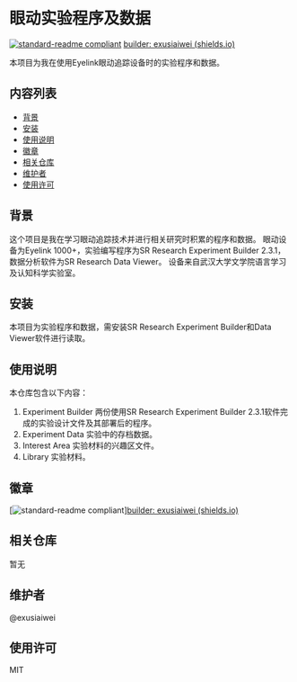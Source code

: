 # 眼动实验程序及数据

[![standard-readme compliant](https://img.shields.io/badge/readme%20style-standard-brightgreen.svg?style=flat-square)](https://github.com/RichardLitt/standard-readme) [builder: exusiaiwei (shields.io)](https://img.shields.io/badge/builder-exusiaiwei-blue)

本项目为我在使用Eyelink眼动追踪设备时的实验程序和数据。

## 内容列表

- [背景](#背景)
- [安装](#安装)
- [使用说明](#使用说明)
- [徽章](#徽章)
- [相关仓库](#相关仓库)
- [维护者](#维护者)
- [使用许可](#使用许可)

## 背景

这个项目是我在学习眼动追踪技术并进行相关研究时积累的程序和数据。
眼动设备为Eyelink 1000+，实验编写程序为SR Research Experiment Builder 2.3.1，数据分析软件为SR Research Data Viewer。
设备来自武汉大学文学院语言学习及认知科学实验室。

## 安装

本项目为实验程序和数据，需安装SR Research Experiment Builder和Data Viewer软件进行读取。

## 使用说明

本仓库包含以下内容：

1. Experiment Builder 两份使用SR Research Experiment Builder 2.3.1软件完成的实验设计文件及其部署后的程序。
2. Experiment Data 实验中的存档数据。
3. Interest Area 实验材料的兴趣区文件。
4. Library 实验材料。

## 徽章

[![standard-readme compliant](https://img.shields.io/badge/readme%20style-standard-brightgreen.svg?style=flat-square)][builder: exusiaiwei (shields.io)](https://img.shields.io/badge/builder-exusiaiwei-blue)

## 相关仓库

暂无

## 维护者

@exusiaiwei

## 使用许可

MIT

```

```
